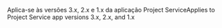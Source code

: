 <span data-ttu-id="12403-101">Aplica-se às versões 3.x, 2.x e 1.x da aplicação Project Service</span><span class="sxs-lookup"><span data-stu-id="12403-101">Applies to Project Service app versions 3.x, 2.x, and 1.x</span></span>

